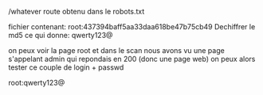 /whatever route obtenu dans le robots.txt

fichier contenant: root:437394baff5aa33daa618be47b75cb49
Dechiffrer le md5 ce qui donne: qwerty123@

on peux voir la page root et dans le scan nous avons vu une page s'appelant admin qui repondais en 200 (donc une page web)
on peux alors tester ce couple de login + passwd

root:qwerty123@


